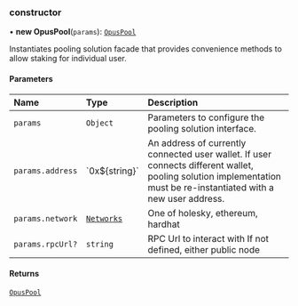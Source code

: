 ### constructor

• **new OpusPool**(`params`): [`OpusPool`](../../OpusPool.md)

Instantiates pooling solution facade that provides convenience methods
to allow staking for individual user.

#### Parameters

| Name | Type | Description |
| :------ | :------ | :------ |
| `params` | `Object` | Parameters to configure the pooling solution interface. |
| `params.address` | \`0x$\{string}\` | An address of currently connected user wallet. If user connects different wallet, pooling solution implementation must be re-instantiated with a new user address. |
| `params.network` | [`Networks`](../../../enums/Networks.md) | One of holesky, ethereum, hardhat |
| `params.rpcUrl?` | `string` | RPC Url to interact with If not defined, either public node |

#### Returns

[`OpusPool`](../../OpusPool.md)
